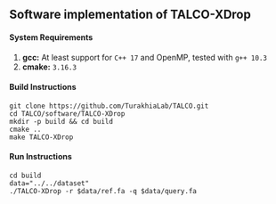 ## Software implementation of TALCO-XDrop

#### System Requirements
1. **gcc:** At least support for `C++ 17` and OpenMP, tested with `g++ 10.3`
2. **cmake:** `3.16.3`

#### Build Instructions
```
git clone https://github.com/TurakhiaLab/TALCO.git
cd TALCO/software/TALCO-XDrop
mkdir -p build && cd build
cmake ..
make TALCO-XDrop
```

#### Run Instructions
```
cd build
data="../../dataset"
./TALCO-XDrop -r $data/ref.fa -q $data/query.fa
```


